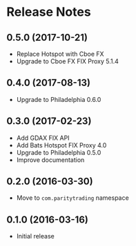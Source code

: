 # Release Notes

## 0.5.0 (2017-10-21)

- Replace Hotspot with Cboe FX
- Upgrade to Cboe FX FIX Proxy 5.1.4

## 0.4.0 (2017-08-13)

- Upgrade to Philadelphia 0.6.0

## 0.3.0 (2017-02-23)

- Add GDAX FIX API
- Add Bats Hotspot FIX Proxy 4.0
- Upgrade to Philadelphia 0.5.0
- Improve documentation

## 0.2.0 (2016-03-30)

- Move to `com.paritytrading` namespace

## 0.1.0 (2016-03-16)

- Initial release
